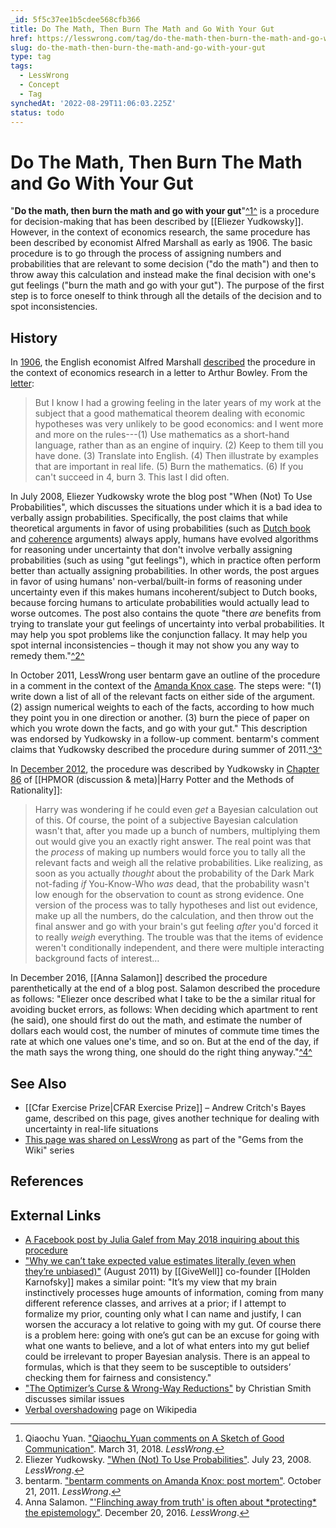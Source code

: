 ```yaml
---
_id: 5f5c37ee1b5cdee568cfb366
title: Do The Math, Then Burn The Math and Go With Your Gut
href: https://lesswrong.com/tag/do-the-math-then-burn-the-math-and-go-with-your-gut
slug: do-the-math-then-burn-the-math-and-go-with-your-gut
type: tag
tags:
  - LessWrong
  - Concept
  - Tag
synchedAt: '2022-08-29T11:06:03.225Z'
status: todo
---
```


# Do The Math, Then Burn The Math and Go With Your Gut

"**Do the math, then burn the math and go with your gut**"[^1^](#fn1) is a procedure for decision-making that has been described by [[Eliezer Yudkowsky]]. However, in the context of economics research, the same procedure has been described by economist Alfred Marshall as early as 1906. The basic procedure is to go through the process of assigning numbers and probabilities that are relevant to some decision ("do the math") and then to throw away this calculation and instead make the final decision with one's gut feelings ("burn the math and go with your gut"). The purpose of the first step is to force oneself to think through all the details of the decision and to spot inconsistencies.

## History

In [1906](https://economistsview.typepad.com/economistsview/2006/05/alfred_marshall.html), the English economist Alfred Marshall [described](https://slate.com/culture/1997/01/giving-your-all.html) the procedure in the context of economics research in a letter to Arthur Bowley. From the [letter](https://www.rasmusen.org/zg601/readings/marshall.htm):

> But I know I had a growing feeling in the later years of my work at the subject that a good mathematical theorem dealing with economic hypotheses was very unlikely to be good economics: and I went more and more on the rules---(1) Use mathematics as a short-hand language, rather than as an engine of inquiry. (2) Keep to them till you have done. (3) Translate into English. (4) Then illustrate by examples that are important in real life. (5) Burn the mathematics. (6) If you can't succeed in 4, burn 3. This last I did often.

In July 2008, Eliezer Yudkowsky wrote the blog post "When (Not) To Use Probabilities", which discusses the situations under which it is a bad idea to verbally assign probabilities. Specifically, the post claims that while theoretical arguments in favor of using probabilities (such as [Dutch book](https://en.wikipedia.org/wiki/Dutch_book) and [coherence](https://en.wikipedia.org/wiki/Coherence_(philosophical_gambling_strategy)) arguments) always apply, humans have evolved algorithms for reasoning under uncertainty that don't involve verbally assigning probabilities (such as using "gut feelings"), which in practice often perform better than actually assigning probabilities. In other words, the post argues in favor of using humans' non-verbal/built-in forms of reasoning under uncertainty even if this makes humans incoherent/subject to Dutch books, because forcing humans to articulate probabilities would actually lead to worse outcomes. The post also contains the quote "there *are* benefits from trying to translate your gut feelings of uncertainty into verbal probabilities. It may help you spot problems like the conjunction fallacy. It may help you spot internal inconsistencies – though it may not show you any way to remedy them."[^2^](#fn2)

In October 2011, LessWrong user bentarm gave an outline of the procedure in a comment in the context of the [Amanda Knox case](https://en.wikipedia.org/wiki/Murder_of_Meredith_Kercher). The steps were: "(1) write down a list of all of the relevant facts on either side of the argument. (2) assign numerical weights to each of the facts, according to how much they point you in one direction or another. (3) burn the piece of paper on which you wrote down the facts, and go with your gut." This description was endorsed by Yudkowsky in a follow-up comment. bentarm's comment claims that Yudkowsky described the procedure during summer of 2011.[^3^](#fn3)

In [December 2012](https://www.reddit.com/r/HPMOR/comments/b3ox5v/release_dates_of_all_chapters/), the procedure was described by Yudkowsky in [Chapter 86](https://www.hpmor.com/chapter/86) of [[HPMOR (discussion & meta)|Harry Potter and the Methods of Rationality]]:

> Harry was wondering if he could even *get* a Bayesian calculation out of this. Of course, the point of a subjective Bayesian calculation wasn't that, after you made up a bunch of numbers, multiplying them out would give you an exactly right answer. The real point was that the *process* of making up numbers would force you to tally all the relevant facts and weigh all the relative probabilities. Like realizing, as soon as you actually *thought* about the probability of the Dark Mark not-fading *if* You-Know-Who *was* dead, that the probability wasn't low enough for the observation to count as strong evidence. One version of the process was to tally hypotheses and list out evidence, make up all the numbers, do the calculation, and then throw out the final answer and go with your brain's gut feeling *after* you'd forced it to really *weigh* everything. The trouble was that the items of evidence weren't conditionally independent, and there were multiple interacting background facts of interest…

In December 2016, [[Anna Salamon]] described the procedure parenthetically at the end of a blog post. Salamon described the procedure as follows: "Eliezer once described what I take to be the a similar ritual for avoiding bucket errors, as follows: When deciding which apartment to rent (he said), one should first do out the math, and estimate the number of dollars each would cost, the number of minutes of commute time times the rate at which one values one's time, and so on. But at the end of the day, if the math says the wrong thing, one should do the right thing anyway."[^4^](#fn4)

## See Also

- [[Cfar Exercise Prize|CFAR Exercise Prize]] – Andrew Critch's Bayes game, described on this page, gives another technique for dealing with uncertainty in real-life situations
- [This page was shared on LessWrong](https://www.lesswrong.com/posts/mRsm8gibyuPWas7K5/gems-from-the-wiki-do-the-math-then-burn-the-math-and-go) as part of the "Gems from the Wiki" series

## References

## External Links

- [A Facebook post by Julia Galef from May 2018 inquiring about this procedure](https://www.facebook.com/julia.galef/posts/10103884948339182)
- ["Why we can’t take expected value estimates literally (even when they’re unbiased)"](https://blog.givewell.org/2011/08/18/why-we-cant-take-expected-value-estimates-literally-even-when-theyre-unbiased/) (August 2011) by [[GiveWell]] co-founder [[Holden Karnofsky]] makes a similar point: "It’s my view that my brain instinctively processes huge amounts of information, coming from many different reference classes, and arrives at a prior; if I attempt to formalize my prior, counting only what I can name and justify, I can worsen the accuracy a lot relative to going with my gut. Of course there is a problem here: going with one’s gut can be an excuse for going with what one wants to believe, and a lot of what enters into my gut belief could be irrelevant to proper Bayesian analysis. There is an appeal to formulas, which is that they seem to be susceptible to outsiders’ checking them for fairness and consistency."
- ["The Optimizer’s Curse & Wrong-Way Reductions"](https://confusopoly.com/2019/04/03/the-optimizers-curse-wrong-way-reductions/) by Christian Smith discusses similar issues
- [Verbal overshadowing](https://en.wikipedia.org/wiki/Verbal_overshadowing) page on Wikipedia

* * *

1. Qiaochu Yuan. ["Qiaochu_Yuan comments on A Sketch of Good Communication"](https://www.greaterwrong.com/posts/yeADMcScw8EW9yxpH/a-sketch-of-good-communication/comment/puSysxsCG2i98XHMW). March 31, 2018. *LessWrong*.[↩](#fnref1)
2. Eliezer Yudkowsky. ["When (Not) To Use Probabilities"](https://www.lesswrong.com/posts/AJ9dX59QXokZb35fk/when-not-to-use-probabilities). July 23, 2008. *LessWrong*.[↩](#fnref2)
3. bentarm. ["bentarm comments on Amanda Knox: post mortem"](https://www.greaterwrong.com/posts/Jx4gGbPi7GuydwvzB/amanda-knox-post-mortem/comment/aFe8RxLnH3JWtNJcD). October 21, 2011. *LessWrong*.[↩](#fnref3)
4. Anna Salamon. ["'Flinching away from truth' is often about \*protecting\* the epistemology"](https://www.lesswrong.com/posts/EEv9JeuY5xfuDDSgF/flinching-away-from-truth-is-often-about-protecting-the). December 20, 2016. *LessWrong*.[↩](#fnref4)
